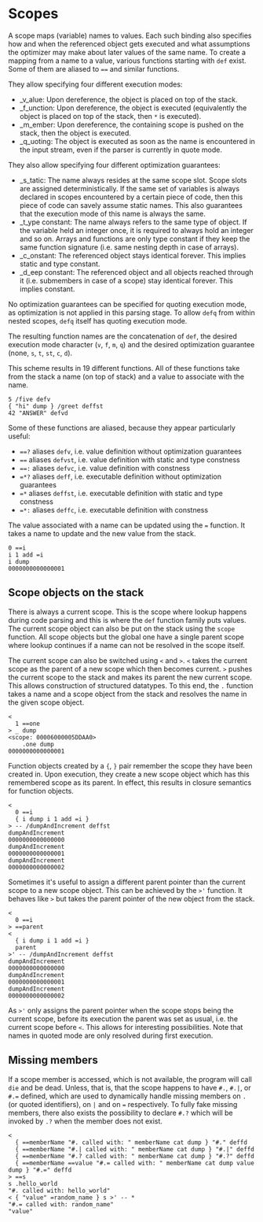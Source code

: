Scopes
======

A scope maps (variable) names to values. Each such binding also specifies how and when the referenced
object gets executed and what assumptions the optimizer may make about later values of the same name.
To create a mapping from a name to a value, various functions starting with `def` exist. Some of them
are aliased to `==` and similar functions.

They allow specifying four different execution modes:
* _v_alue: Upon dereference, the object is placed on top of the stack.
* _f_unction: Upon dereference, the object is executed (equivalently the object is placed on top of the stack, then `*` is executed).
* _m_ember: Upon dereference, the containing scope is pushed on the stack, then the object is executed.
* _q_uoting: The object is executed as soon as the name is encountered in the input stream, even if the parser is currently in quote
             mode.

They also allow specifying four different optimization guarantees:
* _s_tatic: The name always resides at the same scope slot. Scope slots are assigned deterministically. If the same set of variables
            is always declared in scopes encountered by a certain piece of code, then this piece of code can savely assume static
            names. This also guarantees that the execution mode of this name is always the same.
* _t_ype constant: The name always refers to the same type of object. If the variable held an integer once, it is required
                   to always hold an integer and so on. Arrays and functions are only type constant if they keep the same
                   function signature (i.e. same nesting depth in case of arrays).
* _c_onstant: The referenced object stays identical forever. This implies static and type constant.
* _d_eep constant: The referenced object and all objects reached through it (i.e. submembers in case of a scope) stay identical forever.
                   This implies constant.

No optimization guarantees can be specified for quoting execution mode, as optimization is not applied in this parsing stage. To allow `defq` from within nested scopes, `defq` itself has quoting execution mode.

The resulting function names are the concatenation of `def`, the desired execution mode character (`v`, `f`, `m`, `q`) and the
desired optimization guarantee (none, `s`, `t`, `st`, `c`, `d`).

This scheme results in 19 different functions. All of these functions take from the stack a name (on top of stack) and a value
to associate with the name.

    5 /five defv
    { "hi" dump } /greet deffst
    42 "ANSWER" defvd

Some of these functions are aliased, because they appear particularly useful:

* `==?` aliases `defv`, i.e. value definition without optimization guarantees
* `==` aliases `defvst`, i.e. value definition with static and type constness
* `==:` aliases `defvc`, i.e. value definition with constness
* `=*?` aliases `deff`, i.e. executable definition without optimization guarantees
* `=*` aliases `deffst`, i.e. executable definition with static and type constness
* `=*:` aliases `deffc`, i.e. executable definition with constness

The value associated with a name can be updated using the `=` function. It takes a name to update and the new value from the stack.

    0 ==i
    i 1 add =i
    i dump
    0000000000000001


Scope objects on the stack
--------------------------

There is always a current scope. This is the scope where lookup happens during code parsing and this is where the `def` function
family puts values. The current scope object can also be put on the stack using the `scope` function. All scope objects but the
global one have a single parent scope where lookup continues if a name can not be resolved in the scope itself.

The current scope can also be switched using `<` and `>`. `<` takes the current scope as the parent of a new scope which then
becomes current. `>` pushes the current scope to the stack and makes its parent the new current scope. This allows construction
of structured datatypes. To this end, the `.` function takes a name and a scope object from the stack and resolves the name in
the given scope object.

    <
      1 ==one
    > _ dump
    <scope: 00006000005DDAA0>
        .one dump
    0000000000000001

Function objects created by a `{`, `}` pair remember the scope they have been created in. Upon execution, they create a new
scope object which has this remembered scope as its parent. In effect, this results in closure semantics for function objects.

    <
      0 ==i
      { i dump i 1 add =i }
    > -- /dumpAndIncrement deffst
    dumpAndIncrement
    0000000000000000
    dumpAndIncrement
    0000000000000001
    dumpAndIncrement
    0000000000000002

Sometimes it's useful to assign a different parent pointer than the current scope to a new scope object. This can be
achieved by the `>'` function. It behaves like `>` but takes the parent pointer of the new object from the stack.

    <
      0 ==i
    > ==parent
    <
      { i dump i 1 add =i }
      parent
    >' -- /dumpAndIncrement deffst
    dumpAndIncrement
    0000000000000000
    dumpAndIncrement
    0000000000000001
    dumpAndIncrement
    0000000000000002

As `>'` only assigns the parent pointer when the scope stops being the current scope, before its execution the parent
was set as usual, i.e. the current scope before `<`. This allows for interesting possibilities. Note that names in
quoted mode are only resolved during first execution.


Missing members
---------------

If a scope member is accessed, which is not available, the program will call `die` and be dead. Unless, that is,
that the scope happens to have `#.`, `#.|`, or `#.=` defined, which are used to dynamically handle missing members
on `.` (or quoted identifiers), on `|` and on `=` respectively. To fully fake missing members, there also exists the
possibility to declare `#.?` which will be invoked by `.?` when the member does not exist.

    <
      { ==memberName "#. called with: " memberName cat dump } "#." deffd
      { ==memberName "#.| called with: " memberName cat dump } "#.|" deffd
      { ==memberName "#.? called with: " memberName cat dump } "#.?" deffd
      { ==memberName ==value "#.= called with: " memberName cat dump value dump } "#.=" deffd
    > ==s
    s .hello_world
    "#. called with: hello_world"
    < { "value" =random_name } s >' -- *
    "#.= called with: random_name"
    "value"
